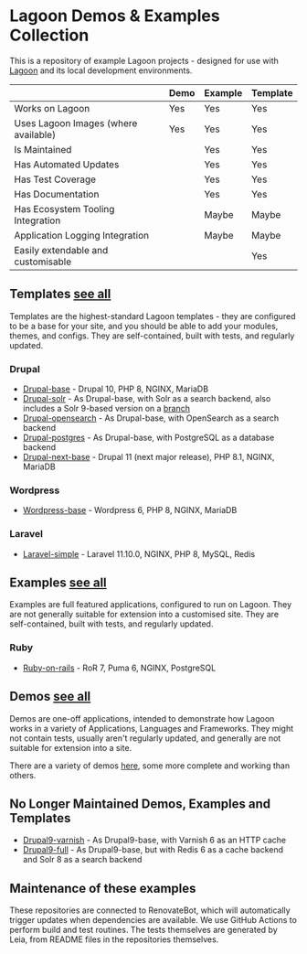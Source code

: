 # Lagoon Demos & Examples Collection

This is a repository of example Lagoon projects - designed for use with [Lagoon](https://lagoon.sh) and its local development environments.

|  | Demo | Example | Template |
|---|---|---|---|
| Works on Lagoon | Yes | Yes | Yes |
| Uses Lagoon Images (where available) | Yes | Yes | Yes |
| Is Maintained |  | Yes | Yes |
| Has Automated Updates |  | Yes | Yes |
| Has Test Coverage |  | Yes | Yes |
| Has Documentation |  | Yes | Yes |
| Has Ecosystem Tooling Integration |  | Maybe | Maybe |
| Application Logging Integration |  | Maybe | Maybe |
| Easily extendable and customisable |  |  | Yes |

## Templates [see all](https://github.com/search?q=topic%3Atemplate+org%3Alagoon-examples&type=Repositories)
Templates are the highest-standard Lagoon templates - they are configured to be a base for your site, and you should be able to add your modules, themes, and configs. They are self-contained, built with tests, and regularly updated.

### Drupal
- [Drupal-base](https://github.com/lagoon-examples/drupal-base) - Drupal 10, PHP 8, NGINX, MariaDB
- [Drupal-solr](https://github.com/lagoon-examples/drupal-solr) - As Drupal-base, with Solr as a search backend, also includes a Solr 9-based version on a [branch](https://github.com/lagoon-examples/drupal-solr/tree/solr9)
- [Drupal-opensearch](https://github.com/lagoon-examples/drupal-opensearch) - As Drupal-base, with OpenSearch as a search backend
- [Drupal-postgres](https://github.com/lagoon-examples/drupal-postgres) - As Drupal-base, with PostgreSQL as a database backend
- [Drupal-next-base](https://github.com/lagoon-examples/drupalnext-base) - Drupal 11 (next major release), PHP 8.1, NGINX, MariaDB

### Wordpress
- [Wordpress-base](https://github.com/lagoon-examples/wordpress-base) - Wordpress 6, PHP 8, NGINX, MariaDB

### Laravel
- [Laravel-simple](https://github.com/lagoon-examples/laravel-example-simple) - Laravel 11.10.0, NGINX, PHP 8, MySQL, Redis

## Examples [see all](https://github.com/search?q=topic%3Aexample+org%3Alagoon-examples&type=Repositories)
Examples are full featured applications, configured to run on Lagoon. They are not generally suitable for extension into a customised site. They are self-contained, built with tests, and regularly updated.

### Ruby
- [Ruby-on-rails](https://github.com/lagoon-examples/ruby-on-rails) - RoR 7, Puma 6, NGINX, PostgreSQL

## Demos [see all](https://github.com/search?q=topic%3Ademo+org%3Alagoon-examples&type=Repositories)
Demos are one-off applications, intended to demonstrate how Lagoon works in a variety of Applications, Languages and Frameworks. They might not contain tests, usually aren't regularly updated, and generally are not suitable for extension into a site.

There are a variety of demos [here](https://github.com/search?q=topic%3Ademo+org%3Alagoon-examples&type=Repositories), some more complete and working than others. 

## No Longer Maintained Demos, Examples and Templates 
- [Drupal9-varnish](https://github.com/lagoon-examples/drupal9-varnish) - As Drupal9-base, with Varnish 6 as an HTTP cache
- [Drupal9-full](https://github.com/lagoon-examples/drupal9-full) - As Drupal9-base, but with Redis 6 as a cache backend and Solr 8 as a search backend

## Maintenance of these examples

These repositories are connected to RenovateBot, which will automatically trigger updates when dependencies are available.  We use GitHub Actions to perform build and test routines. The tests themselves are generated by Leia, from README files in the repositories themselves.
